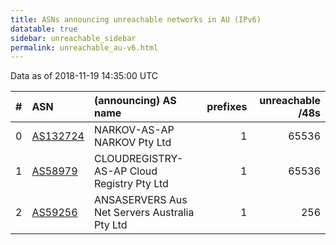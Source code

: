 ```yaml
---
title: ASNs announcing unreachable networks in AU (IPv6)
datatable: true
sidebar: unreachable_sidebar
permalink: unreachable_au-v6.html
---
```


Data as of 2018-11-19 14:35:00 UTC


<div class="datatable-begin"></div>

|   # | ASN                                      | (announcing) AS name                          |   prefixes |   unreachable /48s |
|----:|:-----------------------------------------|:----------------------------------------------|-----------:|-------------------:|
|   0 | [AS132724](unreachable_AS132724-v6.html) | NARKOV-AS-AP NARKOV Pty Ltd                   |          1 |              65536 |
|   1 | [AS58979](unreachable_AS58979-v6.html)   | CLOUDREGISTRY-AS-AP Cloud Registry Pty Ltd    |          1 |              65536 |
|   2 | [AS59256](unreachable_AS59256-v6.html)   | ANSASERVERS Aus Net Servers Australia Pty Ltd |          1 |                256 |

<div class="datatable-end"></div>
